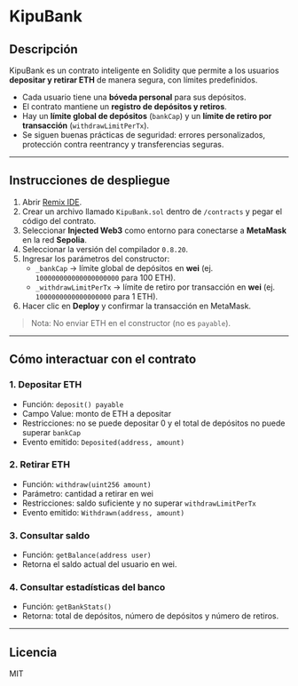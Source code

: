# KipuBank

## Descripción

KipuBank es un contrato inteligente en Solidity que permite a los usuarios **depositar y retirar ETH** de manera segura, con límites predefinidos.  

- Cada usuario tiene una **bóveda personal** para sus depósitos.  
- El contrato mantiene un **registro de depósitos y retiros**.  
- Hay un **límite global de depósitos** (`bankCap`) y un **límite de retiro por transacción** (`withdrawLimitPerTx`).  
- Se siguen buenas prácticas de seguridad: errores personalizados, protección contra reentrancy y transferencias seguras.

---

## Instrucciones de despliegue

1. Abrir [Remix IDE](https://remix.ethereum.org/).  
2. Crear un archivo llamado `KipuBank.sol` dentro de `/contracts` y pegar el código del contrato.  
3. Seleccionar **Injected Web3** como entorno para conectarse a **MetaMask** en la red **Sepolia**.  
4. Seleccionar la versión del compilador `0.8.20`.  
5. Ingresar los parámetros del constructor:
   - `_bankCap` → límite global de depósitos en **wei** (ej. `100000000000000000000` para 100 ETH).  
   - `_withdrawLimitPerTx` → límite de retiro por transacción en **wei** (ej. `1000000000000000000` para 1 ETH).  
6. Hacer clic en **Deploy** y confirmar la transacción en MetaMask.

> Nota: No enviar ETH en el constructor (no es `payable`).

---

## Cómo interactuar con el contrato

### 1. Depositar ETH
- Función: `deposit() payable`  
- Campo Value: monto de ETH a depositar  
- Restricciones: no se puede depositar 0 y el total de depósitos no puede superar `bankCap`  
- Evento emitido: `Deposited(address, amount)`

### 2. Retirar ETH
- Función: `withdraw(uint256 amount)`  
- Parámetro: cantidad a retirar en wei  
- Restricciones: saldo suficiente y no superar `withdrawLimitPerTx`  
- Evento emitido: `Withdrawn(address, amount)`

### 3. Consultar saldo
- Función: `getBalance(address user)`  
- Retorna el saldo actual del usuario en wei.

### 4. Consultar estadísticas del banco
- Función: `getBankStats()`  
- Retorna: total de depósitos, número de depósitos y número de retiros.

---

## Licencia

MIT
